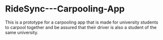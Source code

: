 # RideSync---Carpooling-App
This is a prototype for a carpooling app that is made for university students to carpool together and be assured that their driver is also a student of the same university.
